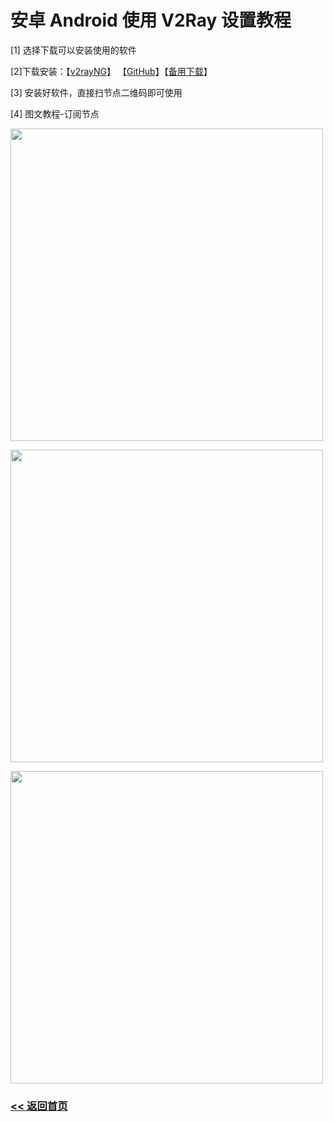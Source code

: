 # 安卓 Android 使用 V2Ray 设置教程

<p>[1] 选择下载可以安装使用的软件</p>
<p>[2]下载安装：【<a title="V2Server" href="https://github.com/2dust/v2rayNG/releases/download/1.1.15/v2rayNG_1.1.15.apk" target="_blank">v2rayNG</a>】 【<a title="V2Server" href="https://github.com/2dust/v2rayNG/releases" target="_blank">GitHub</a>】【<a title="V2Server" href="https://v2sx.github.io/V2Ray/" target="_blank">备用下载</a>】</p>
<p>[3] 安装好软件，直接扫节点二维码即可使用</p>
<p>[4] 图文教程-订阅节点</p>
<p><img src="img/a1.jpg" alt="" width="500" height="auto" /></p>
<p><img src="img/a2.jpg" alt="" width="500" height="auto" /></p>
<p><img src="img/a3.jpg" alt="" width="500" height="auto" /></p>

### [<< 返回首页](https://v2sx.github.io/Help/)
